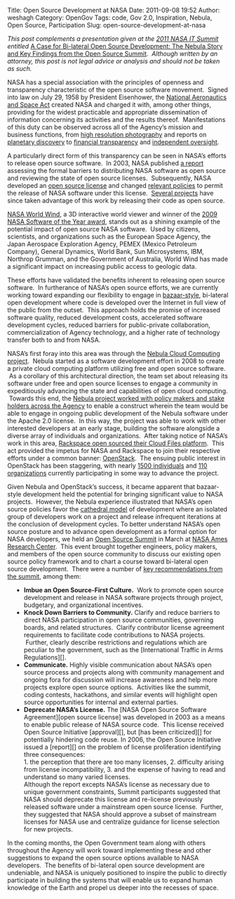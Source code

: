 Title: Open Source Development at NASA
Date: 2011-09-08 19:52
Author: weshagh
Category: OpenGov
Tags: code, Gov 2.0, Inspiration, Nebula, Open Source, Participation
Slug: open-source-development-at-nasa

<div>

*This post complements a presentation given at the [2011 NASA IT
Summit][] entitled* [A Case for Bi-lateral Open Source Development: The
Nebula Story and Key Findings from the Open Source Summit][].  *Although
written by an attorney, this post is not legal advice or analysis and
should not be taken as such.*

</div>

<div style="margin-top: 1em;">

NASA has a special association with the principles of openness and
transparency characteristic of the open source software movement.
 Signed into law on July 29, 1958 by President Eisenhower, the [National
Aeronautics and Space Act][] created NASA and charged it with, among
other things, providing for the widest practicable and appropriate
dissemination of information concerning its activities and the results
thereof.  Manifestations of this duty can be observed across all of the
Agency’s mission and business functions, from [high resolution
photography][] and reports on [planetary discovery][] to [financial
transparency][] and [independent oversight][].

</div>

<div style="margin-top: 1em;">

A particularly direct form of this transparency can be seen in NASA’s
efforts to release open source software.  In 2003, NASA published [a
report][] assessing the formal barriers to distributing NASA software as
open source and reviewing the state of open source licenses.
 Subsequently, NASA developed an [open source license][] and changed
[relevant policies][] to permit the release of NASA software under this
license.  [Several projects][] have since taken advantage of this work
by releasing their code as open source.

</div>

<div style="margin-top: 1em;">

[NASA World Wind][], a 3D interactive world viewer and winner of the
[2009 NASA Software of the Year award][], stands out as a shining
example of the potential impact of open source NASA software.  Used by
citizens, scientists, and organizations such as the European Space
Agency, the Japan Aerospace Exploration Agency, PEMEX (Mexico Petroleum
Company), General Dynamics, World Bank, Sun Microsystems, IBM, Northrop
Grumman, and the Government of Australia, World Wind has made a
significant impact on increasing public access to geologic data.

</div>

<div style="margin-top: 1em;">

These efforts have validated the benefits inherent to releasing open
source software.  In furtherance of NASA’s open source efforts, we are
currently working toward expanding our flexibility to engage in
[bazaar-style][], bi-lateral open development where code is developed
over the Internet in full view of the public from the outset.  This
approach holds the promise of increased software quality, reduced
development costs, accelerated software development cycles, reduced
barriers for public-private collaboration, commercialization of Agency
technology, and a higher rate of technology transfer both to and from
NASA.

</div>

<div style="margin-top: 1em;">

NASA’s first foray into this area was through the [Nebula Cloud
Computing project][].  Nebula started as a software development effort
in 2008 to create a private cloud computing platform utilizing free and
open source software.  As a corollary of this architectural direction,
the team set about releasing its software under free and open source
licenses to engage a community in expeditiously advancing the state and
capabilities of open cloud computing.  Towards this end, the [Nebula
project worked with policy makers and stake holders across the Agency][]
to enable a construct wherein the team would be able to engage in
ongoing public development of the Nebula software under the Apache 2.0
license.  In this way, the project was able to work with other
interested developers at an early stage, building the software alongside
a diverse array of individuals and organizations.  After taking notice
of NASA’s work in this area, [Rackspace open sourced their Cloud Files
platform][].  This act provided the impetus for NASA and Rackspace to
join their respective efforts under a common banner: [OpenStack][].  The
ensuing public interest in OpenStack has been staggering, with nearly
[1500 individuals][] and [110 organizations][] currently participating
in some way to advance the project.

</div>

<div style="margin-top: 1em;">

Given Nebula and OpenStack’s success, it became apparent that
bazaar-style development held the potential for bringing significant
value to NASA projects.  However, the Nebula experience illustrated that
NASA’s open source policies favor the [cathedral model][bazaar-style] of
development where an isolated group of developers work on a project and
release infrequent iterations at the conclusion of development cycles.
To better understand NASA’s open source posture and to advance open
development as a formal option for NASA developers, we held an [Open
Source Summit][] in March at [NASA Ames Research Center][].  This event
brought together engineers, policy makers, and members of the open
source community to discuss our existing open source policy framework
and to chart a course toward bi-lateral open source development.  There
were a number of [key recommendations from the summit][], among them:

</div>

<div style="margin-left: 1em;">

<ul>
<li>
<span style="font-weight: bold;">Imbue an Open Source-First
Culture.</span>  Work to promote open source development and release in
NASA software projects through project, budgetary, and organizational
incentives.
</li>
<li>
<span style="font-weight: bold;">Knock Down Barriers to
Community.</span> Clarify and reduce barriers to direct NASA
participation in open source communities, governing boards, and related
structures.  Clarify contributor license agreement requirements to
facilitate code contributions to NASA projects.  Further, clearly
describe restrictions and regulations which are peculiar to the
government, such as the [International Traffic in Arms Regulations][].
</li>
<li>
<span style="font-weight: bold;">Communicate.</span> Highly visible
communication about NASA’s open source process and projects along with
community management and ongoing fora for discussion will increase
awareness and help more projects explore open source options.
 Activities like the summit, coding contests, hackathons, and similar
events will highlight open source opportunities for internal and
external parties.
</li>
<li>
<span style="font-weight: bold;">Deprecate NASA’s License.</span> The
[NASA Open Source Software Agreement][open source license] was developed
in 2003 as a means to enable public release of NASA source code.  This
license received Open Source Initiative [approval][], but [has been
criticized][] for potentially hindering code reuse. In 2006, the Open
Source Initiative issued a [report][] on the problem of license
proliferation identifying three consequences:
</li>
1.  the perception that there are too many licenses,
2.  difficulty arising from license incompatibility,
3.  and the expense of having to read and understand so many varied
    licenses.

<li style="list-style-type: none;">
Although the report excepts NASA’s license as necessary due to unique
government constraints, Summit participants suggested that NASA should
deprecate this license and re-license previously released software under
a mainstream open source license.  Further, they suggested that NASA
should approve a subset of mainstream licenses for NASA use and
centralize guidance for license selection for new projects.
</li>
</ul>

</div>

<div style="margin-bottom: 2em;">

In the coming months, the Open Government team along with others
throughout the Agency will work toward implementing these and other
suggestions to expand the open source options available to NASA
developers.  The benefits of bi-lateral open source development are
undeniable, and NASA is uniquely positioned to inspire the public to
directly participate in building the systems that will enable us to
expand human knowledge of the Earth and propel us deeper into the
recesses of space.

</div>

  [2011 NASA IT Summit]: http://www.nasa.gov/offices/ocio/itsummit/
  [A Case for Bi-lateral Open Source Development: The Nebula Story and
  Key Findings from the Open Source Summit]: http://open.nasa.gov/william/open-source-presentation
  [National Aeronautics and Space Act]: http://www.nasa.gov/offices/ogc/about/space_act1.html
  [high resolution photography]: http://www.nasa.gov/multimedia/imagegallery/iotd.html
  [planetary discovery]: http://kepler.nasa.gov/Mission/discoveries/
  [financial transparency]: http://www.nasa.gov/offices/ocfo/budget/fin_rpts.html
  [independent oversight]: http://oig.nasa.gov/audits/reports/FY11/index.html
  [a report]: http://ntrs.nasa.gov/archive/nasa/casi.ntrs.nasa.gov/20030054432_2003061119.pdf
  [open source license]: http://ti.arc.nasa.gov/opensource/nosa/
  [relevant policies]: http://nodis3.gsfc.nasa.gov/displayDir.cfm?t=NPR&c=2210&s=1C
  [Several projects]: http://ti.arc.nasa.gov/opensource/projects/
  [NASA World Wind]: http://worldwind.arc.nasa.gov/java/
  [2009 NASA Software of the Year award]: http://www.nasa.gov/offices/oce/icb/winners/soy/2009_soy.html
  [bazaar-style]: http://catb.org/~esr/writings/homesteading/cathedral-bazaar/
  [Nebula Cloud Computing project]: http://nebula.nasa.gov/
  [Nebula project worked with policy makers and stake holders across the
  Agency]: http://nodis3.gsfc.nasa.gov/NRW_Docs/NRW_2210-35_.pdf
  [Rackspace open sourced their Cloud Files platform]: http://www.openstack.org/blog/2010/07/introducing-openstack/
  [OpenStack]: http://www.openstack.org/
  [1500 individuals]: http://www.openstack.org/community/
  [110 organizations]: http://www.openstack.org/community/companies/
  [Open Source Summit]: http://www.nasa.gov/open/source/
  [NASA Ames Research Center]: http://www.nasa.gov/centers/ames/home/index.html
  [key recommendations from the summit]: http://www.slideshare.net/skytland/nasa-open-source-proceedings
  [International Traffic in Arms Regulations]: http://www.pmddtc.state.gov/regulations_laws/itar_official.html
  [approval]: http://www.opensource.org/licenses/NASA-1.3
  [has been criticized]: http://www.gnu.org/licenses/license-list.html#NASA
  [report]: http://www.opensource.org/proliferation-report

